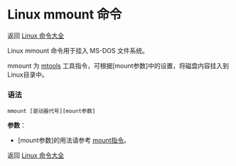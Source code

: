 # Linux mmount 命令

返回 [Linux 命令大全](https://ahuang007.github.com/Linux-Command)

Linux mmount 命令用于挂入 MS-DOS 文件系统。

mmount 为 [mtools](https://github.com/ahuang007/Linux-Command/blob/master/mtools.md) 工具指令，可根据[mount参数]中的设置，将磁盘内容挂入到Linux目录中。

### 语法

```
mmount [驱动器代号][mount参数]
```

**参数**：

- [mount参数]的用法请参考 [mount指令](https://www.runoob.com/linux/linux-comm-mount.html)。

返回 [Linux 命令大全](https://ahuang007.github.com/Linux-Command)
